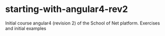 # starting-with-angular4-rev2
Initial course angular4 (revision 2) of the School of Net platform. Exercises and initial examples
